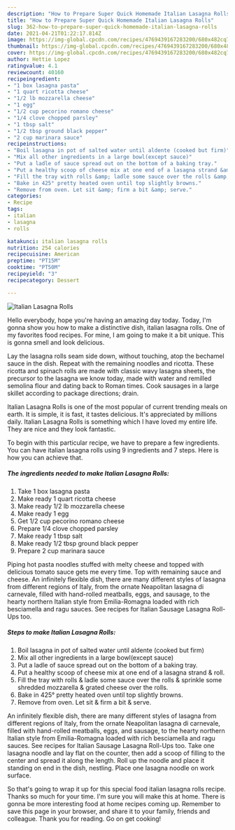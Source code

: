 ```yaml
---
description: "How to Prepare Super Quick Homemade Italian Lasagna Rolls"
title: "How to Prepare Super Quick Homemade Italian Lasagna Rolls"
slug: 362-how-to-prepare-super-quick-homemade-italian-lasagna-rolls
date: 2021-04-21T01:22:17.814Z
image: https://img-global.cpcdn.com/recipes/4769439167283200/680x482cq70/italian-lasagna-rolls-recipe-main-photo.jpg
thumbnail: https://img-global.cpcdn.com/recipes/4769439167283200/680x482cq70/italian-lasagna-rolls-recipe-main-photo.jpg
cover: https://img-global.cpcdn.com/recipes/4769439167283200/680x482cq70/italian-lasagna-rolls-recipe-main-photo.jpg
author: Hettie Lopez
ratingvalue: 4.1
reviewcount: 40160
recipeingredient:
- "1 box lasagna pasta"
- "1 quart ricotta cheese"
- "1/2 lb mozzarella cheese"
- "1 egg"
- "1/2 cup pecorino romano cheese"
- "1/4 clove chopped parsley"
- "1 tbsp salt"
- "1/2 tbsp ground black pepper"
- "2 cup marinara sauce"
recipeinstructions:
- "Boil lasagna in pot of salted water until aldente (cooked but firm)"
- "Mix all other ingredients in a large bowl(except sauce)"
- "Put a ladle of sauce spread out on the bottom of a baking tray."
- "Put a healthy scoop of cheese mix at one end of a lasagna strand &amp; roll."
- "Fill the tray with rolls &amp; ladle some sauce over the rolls &amp; sprinkle some shredded mozzarella &amp; grated cheese over the rolls."
- "Bake in 425° pretty heated oven until top slightly browns."
- "Remove from oven. Let sit &amp; firm a bit &amp; serve."
categories:
- Recipe
tags:
- italian
- lasagna
- rolls

katakunci: italian lasagna rolls 
nutrition: 254 calories
recipecuisine: American
preptime: "PT15M"
cooktime: "PT50M"
recipeyield: "3"
recipecategory: Dessert

---
```



![Italian Lasagna Rolls](https://img-global.cpcdn.com/recipes/4769439167283200/680x482cq70/italian-lasagna-rolls-recipe-main-photo.jpg)

Hello everybody, hope you're having an amazing day today. Today, I'm gonna show you how to make a distinctive dish, italian lasagna rolls. One of my favorites food recipes. For mine, I am going to make it a bit unique. This is gonna smell and look delicious.

Lay the lasagna rolls seam side down, without touching, atop the bechamel sauce in the dish. Repeat with the remaining noodles and ricotta. These ricotta and spinach rolls are made with classic wavy lasagna sheets, the precursor to the lasagna we know today, made with water and remilled semolina flour and dating back to Roman times. Cook sausages in a large skillet according to package directions; drain.

Italian Lasagna Rolls is one of the most popular of current trending meals on earth. It is simple, it is fast, it tastes delicious. It's appreciated by millions daily. Italian Lasagna Rolls is something which I have loved my entire life. They are nice and they look fantastic.


To begin with this particular recipe, we have to prepare a few ingredients. You can have italian lasagna rolls using 9 ingredients and 7 steps. Here is how you can achieve that.

<!--inarticleads1-->

##### The ingredients needed to make Italian Lasagna Rolls:

1. Take 1 box lasagna pasta
1. Make ready 1 quart ricotta cheese
1. Make ready 1/2 lb mozzarella cheese
1. Make ready 1 egg
1. Get 1/2 cup pecorino romano cheese
1. Prepare 1/4 clove chopped parsley
1. Make ready 1 tbsp salt
1. Make ready 1/2 tbsp ground black pepper
1. Prepare 2 cup marinara sauce


Piping hot pasta noodles stuffed with melty cheese and topped with delicious tomato sauce gets me every time. Top with remaining sauce and cheese. An infinitely flexible dish, there are many different styles of lasagna from different regions of Italy, from the ornate Neapolitan lasagna di carnevale, filled with hand-rolled meatballs, eggs, and sausage, to the hearty northern Italian style from Emilia-Romagna loaded with rich besciamella and ragu sauces. See recipes for Italian Sausage Lasagna Roll-Ups too. 

<!--inarticleads2-->

##### Steps to make Italian Lasagna Rolls:

1. Boil lasagna in pot of salted water until aldente (cooked but firm)
1. Mix all other ingredients in a large bowl(except sauce)
1. Put a ladle of sauce spread out on the bottom of a baking tray.
1. Put a healthy scoop of cheese mix at one end of a lasagna strand &amp; roll.
1. Fill the tray with rolls &amp; ladle some sauce over the rolls &amp; sprinkle some shredded mozzarella &amp; grated cheese over the rolls.
1. Bake in 425° pretty heated oven until top slightly browns.
1. Remove from oven. Let sit &amp; firm a bit &amp; serve.


An infinitely flexible dish, there are many different styles of lasagna from different regions of Italy, from the ornate Neapolitan lasagna di carnevale, filled with hand-rolled meatballs, eggs, and sausage, to the hearty northern Italian style from Emilia-Romagna loaded with rich besciamella and ragu sauces. See recipes for Italian Sausage Lasagna Roll-Ups too. Take one lasagna noodle and lay flat on the counter, then add a scoop of filling to the center and spread it along the length. Roll up the noodle and place it standing on end in the dish, nestling. Place one lasagna noodle on work surface. 

So that's going to wrap it up for this special food italian lasagna rolls recipe. Thanks so much for your time. I'm sure you will make this at home. There is gonna be more interesting food at home recipes coming up. Remember to save this page in your browser, and share it to your family, friends and colleague. Thank you for reading. Go on get cooking!

